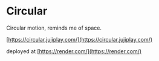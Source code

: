 # Circular

Circular motion, reminds me of space.

[https://circular.jujiplay.com/](https://circular.jujiplay.com/)

deployed at [https://render.com/](https://render.com/)
